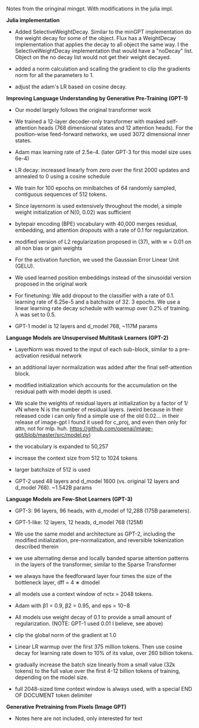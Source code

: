 Notes from the oringinal mingpt.   With modifications in the julia impl.

**Julia implementation**

* Added SelectiveWeightDecay.  Similar to the minGPT implementation do the weight decay for some of the object.   Flux has a WeightDecay implementation that applies the decay to all object the same way.  I the SelectiveWeightDecay implementation that would have a "noDecay" list.   Object on the no decay list would not get their weight decayed.

* added a norm calculation and scalling the gradient to clip the gradients norm for all the parameters to 1.

* adjust the adam's LR based on cosine decay.





**Improving Language Understanding by Generative Pre-Training (GPT-1)**

* Our model largely follows the original transformer work

* We trained a 12-layer decoder-only transformer with masked self-attention heads (768 dimensional states and 12 attention heads). For the position-wise feed-forward networks, we used 3072 dimensional inner states.

* Adam max learning rate of 2.5e-4. (later GPT-3 for this model size uses 6e-4)

* LR decay: increased linearly from zero over the first 2000 updates and annealed to 0 using a cosine schedule

* We train for 100 epochs on minibatches of 64 randomly sampled, contiguous sequences of 512 tokens.

* Since layernorm is used extensively throughout the model, a simple weight initialization of N(0, 0.02) was sufficient

* bytepair encoding (BPE) vocabulary with 40,000 merges
residual, embedding, and attention dropouts with a rate of 0.1 for regularization.

* modified version of L2 regularization proposed in (37), with w = 0.01 on all non bias or gain weights

* For the activation function, we used the Gaussian Error Linear Unit (GELU).

* We used learned position embeddings instead of the sinusoidal version proposed in the original work

* For finetuning: We add dropout to the classifier with a rate of 0.1. learning rate of 6.25e-5 and a batchsize of 32. 3 epochs. We use a linear learning rate decay schedule with warmup over 0.2% of training. λ was set to 0.5.

* GPT-1 model is 12 layers and d_model 768, ~117M params


**Language Models are Unsupervised Multitask Learners (GPT-2)**

* LayerNorm was moved to the input of each sub-block, similar to a pre-activation residual network

* an additional layer normalization was added after the final self-attention block.

* modified initialization which accounts for the accumulation on the residual path with model depth is used.
* We scale the weights of residual layers at initialization by a factor of 1/√N where N is the number of residual layers. (weird because in their released code i can only find a simple use of the old 0.02... in their release of image-gpt I found it used for c_proj, and even then only for attn, not for mlp. huh. https://github.com/openai/image-gpt/blob/master/src/model.py)

* the vocabulary is expanded to 50,257

* increase the context size from 512 to 1024 tokens

* larger batchsize of 512 is used
* GPT-2 used 48 layers and d_model 1600 (vs. original 12 layers and d_model 768). ~1.542B params


**Language Models are Few-Shot Learners (GPT-3)**

* GPT-3: 96 layers, 96 heads, with d_model of 12,288 (175B parameters).

* GPT-1-like: 12 layers, 12 heads, d_model 768 (125M)

* We use the same model and architecture as GPT-2, including the modified initialization, pre-normalization, and reversible tokenization described therein

* we use alternating dense and locally banded sparse attention patterns in the layers of the transformer, similar to the Sparse Transformer

* we always have the feedforward layer four times the size of the bottleneck layer, dff = 4 ∗ dmodel

* all models use a context window of nctx = 2048 tokens.

* Adam with β1 = 0.9, β2 = 0.95, and eps = 10−8

* All models use weight decay of 0.1 to provide a small amount of regularization. (NOTE: GPT-1 used 0.01 I believe, see above)

* clip the global norm of the gradient at 1.0

* Linear LR warmup over the first 375 million tokens. Then use cosine decay for learning rate down to 10% of its value, over 260 billion tokens.

* gradually increase the batch size linearly from a small value (32k tokens) to the full value over the first 4-12 billion tokens of training, depending on the model size.
* full 2048-sized time context window is always used, with a special END OF DOCUMENT token delimiter


**Generative Pretraining from Pixels (Image GPT)**
* Notes here are not included, only interested for text
